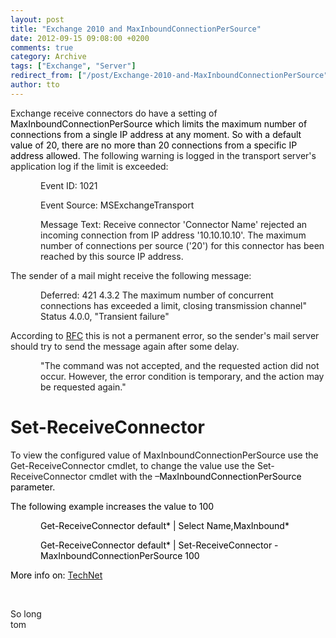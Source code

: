 ```yaml
---
layout: post
title: "Exchange 2010 and MaxInboundConnectionPerSource"
date: 2012-09-15 09:08:00 +0200
comments: true
category: Archive
tags: ["Exchange", "Server"]
redirect_from: ["/post/Exchange-2010-and-MaxInboundConnectionPerSource", "/post/exchange-2010-and-maxinboundconnectionpersource"]
author: tto
---
```

<!-- more -->
<p>Exchange receive connectors do have a setting of <span style="color: black;">MaxInboundConnectionPerSource which limits the maximum number of connections from a single IP address at any moment. So with a default value of 20, there are no more than 20 connections from a specific IP address allowed.</span> The following warning is logged in the transport server's application log if the limit is exceeded:</p>
<p style="margin-left: 36pt;">Event ID: 1021</p>
<p style="margin-left: 36pt;">Event Source: MSExchangeTransport</p>
<p style="margin-left: 36pt;">Message Text: Receive connector 'Connector Name' rejected an incoming connection from IP address '10.10.10.10'. The maximum number of connections per source ('20') for this connector has been reached by this source IP address.</p>
<p>The sender of a mail might receive the following message:</p>
<p style="margin-left: 36pt;">Deferred: 421 4.3.2 The maximum number of concurrent connections has exceeded a limit, closing transmission channel" Status 4.0.0, "Transient failure"</p>
<p>According to <a href="http://tools.ietf.org/html/rfc5321">RFC</a> this is not a permanent error, so the sender's mail server should try to send the message again after some delay.</p>
<p style="margin-left: 36pt;">"The command was not accepted, and the requested action did not occur. However, the error condition is temporary, and the action may be requested again."</p>
<h1>Set-ReceiveConnector</h1>
<p>To view the configured value of MaxInboundConnectionPerSource use the Get-ReceiveConnector cmdlet, to change the value use the Set-ReceiveConnector cmdlet with the &ndash;<span style="color: black;">MaxInboundConnectionPerSource parameter. </span></p>
<p><span style="color: black;"></span></p>
<p><span style="color: black;">The following example increases the value to 100 </span></p>
<p style="margin-left: 36pt;"><span style="color: black;"><span style="color: black;">Get-ReceiveConnector default* | Select Name,MaxInbound*</span></span></p>
<p style="margin-left: 36pt;"><span style="color: black;">Get-ReceiveConnector default* | Set-ReceiveConnector -MaxInboundConnectionPerSource 100 </span></p>
<p><span style="color: black;">More info on: <a href="http://technet.microsoft.com/en-us/library/bb125140.aspx">TechNet</a> </span></p>
<p>&nbsp;</p>
<p>So long<br />tom</p>

